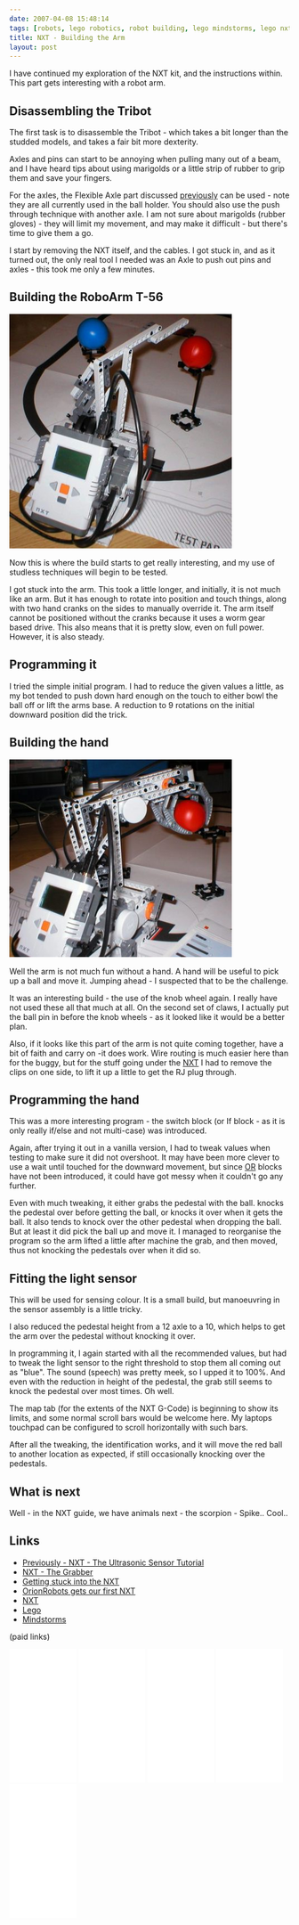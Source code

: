 ```yaml
---
date: 2007-04-08 15:48:14
tags: [robots, lego robotics, robot building, lego mindstorms, lego nxt]
title: NXT - Building the Arm
layout: post
---
```

I have continued my exploration of the NXT kit, and the instructions within. This part gets interesting with a robot arm.

## Disassembling the Tribot

The first task is to disassemble the Tribot - which takes a bit longer than the studded models, and takes a fair bit more dexterity.

Axles and pins can start to be annoying when pulling many out of a beam, and I have heard tips about using marigolds or a little strip of rubber to grip them and save your fingers.

For the axles, the Flexible Axle part discussed [previously](/2007/01/10/orionrobots-gets-our-first-nxt) can be used - note they are all currently used in the ball holder. You should also use the push through technique with another axle. I am not sure about marigolds (rubber gloves) - they will limit my movement, and may make it difficult - but there's time to give them a go.

I start by removing the NXT itself, and the cables. I got stuck in, and as it turned out, the only real tool I needed was an Axle to push out pins and axles - this took me only a few minutes.

## Building the RoboArm T-56

![Mindstorms NXT Robot Arm PArtially Built](/galleries/gallery-20-lego-nxt/447-p1010006-2.jpg)

Now this is where the build starts to get really interesting, and my use of studless techniques will begin to be tested.

I got stuck into the arm. This took a little longer, and initially, it is not much like an arm. But it has enough to rotate into position and touch things, along with two hand cranks on the sides to manually override it. The arm itself cannot be positioned without the cranks because it uses a worm gear based drive. This also means that it is pretty slow, even on full power. However, it is also steady.

## Programming it

I tried the simple initial program. I had to reduce the given values a little, as my bot tended to push down hard enough on the touch to either bowl the ball off or lift the arms base. A reduction to 9 rotations on the initial downward position did the trick.

## Building the hand

![Mindstorms NXT Robot Arm Holding the Red Ball](/galleries/gallery-20-lego-nxt/448-p1010007-2.JPG)

Well the arm is not much fun without a hand. A hand will be useful to pick up a ball and move it. Jumping ahead - I suspected that to be the challenge.

It was an interesting build - the use of the knob wheel again. I really have not used these all that much at all. On the second set of claws, I actually put the ball pin in before the knob wheels - as it looked like it would be a better plan.

Also, if it looks like this part of the arm is not quite coming together, have a bit of faith and carry on -it does work. Wire routing is much easier here than for the buggy, but for the stuff going under the [NXT](/wiki/nxt.html "Lego's NeXT generation robotics kit") I had to remove the clips on one side, to lift it up a little to get the RJ plug through.

## Programming the hand

This was a more interesting program - the switch block (or If block - as it is only really if/else and not multi-case) was introduced.

Again, after trying it out in a vanilla version, I had to tweak values when testing to make sure it did not overshoot. It may have been more clever to use a wait until touched for the downward movement, but since [OR](/wiki/or.html "OR") blocks have not been introduced, it could have got messy when it couldn't go any further.

Even with much tweaking, it either grabs the pedestal with the ball. knocks the pedestal over before getting the ball, or knocks it over when it gets the ball. It also tends to knock over the other pedestal when dropping the ball. But at least it did pick the ball up and move it. I managed to reorganise the program so the arm lifted a little after machine the grab, and then moved, thus not knocking the pedestals over when it did so.

## Fitting the light sensor

This will be used for sensing colour. It is a small build, but manoeuvring in the sensor assembly is a little tricky.

I also reduced the pedestal height from a 12 axle to a 10, which helps to get the arm over the pedestal without knocking it over.

In programming it, I again started with all the recommended values, but had to tweak the light sensor to the right threshold to stop them all coming out as "blue". The sound (speech) was pretty meek, so I upped it to 100%. And even with the reduction in height of the pedestal, the grab still seems to knock the pedestal over most times. Oh well.

The map tab (for the extents of the NXT G-Code) is beginning to show its limits, and some normal scroll bars would be welcome here. My laptops touchpad can be configured to scroll horizontally with such bars.

After all the tweaking, the identification works, and it will move the red ball to another location as expected, if still occasionally knocking over the pedestals.

## What is next

Well - in the NXT guide, we have animals next - the scorpion - Spike.. Cool..

## Links

- [Previously - NXT - The Ultrasonic Sensor Tutorial]({/2007/01/23/nxt-the-ultrasonic-sensor-tutorial)
- [NXT - The Grabber]({/2007/01/18/nxt-the-grabber)
- [Getting stuck into the NXT]({/2007/01/13/getting-stuck-into-the-nxt)
- [OrionRobots gets our first NXT]({/2007/01/10/orionrobots-gets-our-first-nxt)
- [NXT](/wiki/nxt.html "Lego's NeXT generation robotics kit")
- [Lego](/wiki/lego.html "The best known construction toy")
- [Mindstorms](/wiki/mindstorms.html "A Robotic construction toy system from Lego")

(paid links)

<iframe style="width:120px;height:240px;" marginwidth="0" marginheight="0" scrolling="no" frameborder="0" src="//ws-eu.amazon-adsystem.com/widgets/q?ServiceVersion=20070822&OneJS=1&Operation=GetAdHtml&MarketPlace=GB&source=ss&ref=as_ss_li_til&ad_type=product_link&tracking_id=orionrobots-21&marketplace=amazon&region=GB&placement=B00BMKLVJ6&asins=B00BMKLVJ6&linkId=790d5f97e58d0e79ecb2fbe1b24a3108&show_border=true&link_opens_in_new_window=true"></iframe>

<iframe style="width:120px;height:240px;" marginwidth="0" marginheight="0" scrolling="no" frameborder="0" src="//ws-eu.amazon-adsystem.com/widgets/q?ServiceVersion=20070822&OneJS=1&Operation=GetAdHtml&MarketPlace=GB&source=ss&ref=as_ss_li_til&ad_type=product_link&tracking_id=orionrobots-21&marketplace=amazon&region=GB&placement=B06X6GN2VQ&asins=B06X6GN2VQ&linkId=30c9cae2e37f39c501ee1fde586c6579&show_border=true&link_opens_in_new_window=true"></iframe>

<iframe style="width:120px;height:240px;" marginwidth="0" marginheight="0" scrolling="no" frameborder="0" src="//ws-eu.amazon-adsystem.com/widgets/q?ServiceVersion=20070822&OneJS=1&Operation=GetAdHtml&MarketPlace=GB&source=ss&ref=as_ss_li_til&ad_type=product_link&tracking_id=orionrobots-21&marketplace=amazon&region=GB&placement=B01D8KOZF4&asins=B01D8KOZF4&linkId=5e31910339bc64587ceb3fdaddcf90bd&show_border=true&link_opens_in_new_window=true"></iframe>

<iframe style="width:120px;height:240px;" marginwidth="0" marginheight="0" scrolling="no" frameborder="0" src="//ws-eu.amazon-adsystem.com/widgets/q?ServiceVersion=20070822&OneJS=1&Operation=GetAdHtml&MarketPlace=GB&source=ss&ref=as_ss_li_til&ad_type=product_link&tracking_id=orionrobots-21&marketplace=amazon&region=GB&placement=B01G8WUGWU&asins=B01G8WUGWU&linkId=b0177f40a45270bc688ad07eb216b729&show_border=true&link_opens_in_new_window=true"></iframe>

<iframe style="width:120px;height:240px;" marginwidth="0" marginheight="0" scrolling="no" frameborder="0" src="//ws-eu.amazon-adsystem.com/widgets/q?ServiceVersion=20070822&OneJS=1&Operation=GetAdHtml&MarketPlace=GB&source=ss&ref=as_ss_li_til&ad_type=product_link&tracking_id=orionrobots-21&marketplace=amazon&region=GB&placement=B075FJ767N&asins=B075FJ767N&linkId=d90845f0e292e3bd66ee9a8955f85ce5&show_border=true&link_opens_in_new_window=true"></iframe>
